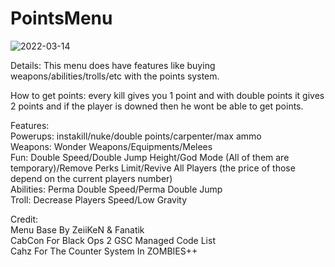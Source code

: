 # PointsMenu
![2022-03-14](https://user-images.githubusercontent.com/79764433/158244926-6c443e99-03c2-4676-a535-2c9ecf8ffa21.png)

Details: This menu does have features like buying weapons/abilities/trolls/etc with the points system.  

How to get points: every kill gives you 1 point and with double points it gives 2 points and if the player is downed then he wont be able to get points.  

Features:  
Powerups: instakill/nuke/double points/carpenter/max ammo  
Weapons: Wonder Weapons/Equipments/Melees  
Fun: Double Speed/Double Jump Height/God Mode (All of them are temporary)/Remove Perks Limit/Revive All Players (the price of those depend on the current players number)  
Abilities: Perma Double Speed/Perma Double Jump  
Troll: Decrease Players Speed/Low Gravity  

Credit:  
Menu Base By ZeiiKeN & Fanatik  
CabCon For Black Ops 2 GSC Managed Code List  
Cahz For The Counter System In ZOMBIES++  
